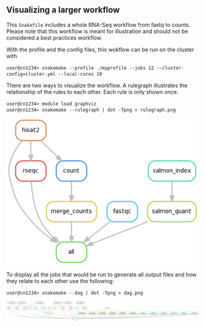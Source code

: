 
## Visualizing a larger workflow

This `Snakefile` includes a whole RNA-Seq workflow from fastq to counts. Please note that this
workflow is meant for illustration and should not be considered a best practices workflow.

With the profile and the config files, this wokflow can be run on the cluster with

```console
user@cn1234> snakemake --profile ./myprofile --jobs 12 --cluster-config=cluster.yml --local-cores 10
```

There are two ways to visualize the workflow. A rulegraph illustrates the relationship of the
rules to each other. Each rule is only shown once.

```console
user@cn1234> module load graphviz
user@cn1234> snakemake --rulegraph | dot -Tpng > rulegraph.png
```

<img width="600" alt="workflow rulegraph" src="./rulegraph.png" />

To display all the jobs that would be run to generate all output files and how
they relate to each other use the following:

```console
user@cn1234> snakemake --dag | dot -Tpng > dag.png
```

<img width="800" alt="workflow dag" src="./dag.png" />
